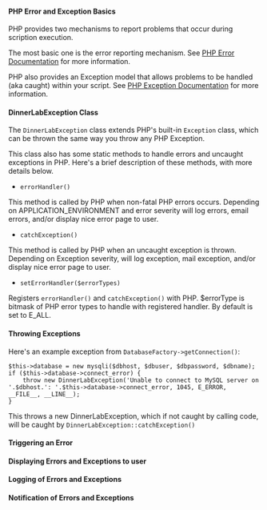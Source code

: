 #### PHP Error and Exception Basics
PHP provides two mechanisms to report problems that occur during scription execution. 

The most basic one is the error reporting mechanism.
See [PHP Error Documentation](http://php.net/manual/en/language.errors.basics.php) for more information.

PHP also provides an Exception model that allows problems to be handled (aka caught) within your script.
See [PHP Exception Documentation](http://php.net/manual/en/language.exceptions.php) for more information.

#### DinnerLabException Class
The `DinnerLabException` class extends PHP's built-in `Exception` class, which can be thrown the same way you throw any PHP Exception.

This class also has some static methods to handle errors and uncaught exceptions in PHP.
Here's a brief description of these methods, with more details below.

* `errorHandler()`

This method is called by PHP when non-fatal PHP errors occurs.
Depending on APPLICATION_ENVIRONMENT and error severity will log errors, email errors, and/or display nice error page to user.
* `catchException()`

This method is called by PHP when an uncaught exception is thrown.
Depending on Exception severity, will log exception, mail exception, and/or display nice error page to user.
* `setErrorHandler($errorTypes)`

Registers `errorHandler()` and `catchException()` with PHP. $errorType is bitmask of PHP error types to handle with registered handler. By default is set to E_ALL.

#### Throwing Exceptions
Here's an example exception from `DatabaseFactory->getConnection()`:
```
$this->database = new mysqli($dbhost, $dbuser, $dbpassword, $dbname);
if ($this->database->connect_error) {
    throw new DinnerLabException('Unable to connect to MySQL server on '.$dbhost.': '.$this->database->connect_error, 1045, E_ERROR, __FILE__, __LINE__);
}
```
This throws a new DinnerLabException, which if not caught by calling code, will be caught by `DinnerLabException::catchException()`

#### Triggering an Error

#### Displaying Errors and Exceptions to user

#### Logging of Errors and Exceptions

#### Notification of Errors and Exceptions